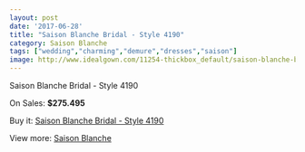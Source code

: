 ```yaml
---
layout: post
date: '2017-06-28'
title: "Saison Blanche Bridal - Style 4190"
category: Saison Blanche
tags: ["wedding","charming","demure","dresses","saison"]
image: http://www.idealgown.com/11254-thickbox_default/saison-blanche-bridal-style-4190.jpg
---
```

Saison Blanche Bridal - Style 4190

On Sales: **$275.495**
<a href="https://www.idealgown.com/en/saison-blanche/4609-saison-blanche-bridal-style-4190.html"><amp-img layout="responsive" width="600" height="600" src="//www.idealgown.com/11254-thickbox_default/saison-blanche-bridal-style-4190.jpg" alt="Saison Blanche Bridal - Style 4190 0" /></a>
<a href="https://www.idealgown.com/en/saison-blanche/4609-saison-blanche-bridal-style-4190.html"><amp-img layout="responsive" width="600" height="600" src="//www.idealgown.com/11257-thickbox_default/saison-blanche-bridal-style-4190.jpg" alt="Saison Blanche Bridal - Style 4190 1" /></a>
<a href="https://www.idealgown.com/en/saison-blanche/4609-saison-blanche-bridal-style-4190.html"><amp-img layout="responsive" width="600" height="600" src="//www.idealgown.com/11256-thickbox_default/saison-blanche-bridal-style-4190.jpg" alt="Saison Blanche Bridal - Style 4190 2" /></a>
<a href="https://www.idealgown.com/en/saison-blanche/4609-saison-blanche-bridal-style-4190.html"><amp-img layout="responsive" width="600" height="600" src="//www.idealgown.com/11255-thickbox_default/saison-blanche-bridal-style-4190.jpg" alt="Saison Blanche Bridal - Style 4190 3" /></a>

Buy it: [Saison Blanche Bridal - Style 4190](https://www.idealgown.com/en/saison-blanche/4609-saison-blanche-bridal-style-4190.html "Saison Blanche Bridal - Style 4190")

View more: [Saison Blanche](https://www.idealgown.com/en/55-saison-blanche "Saison Blanche")